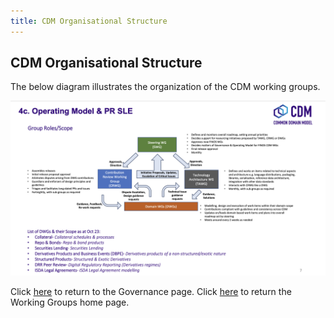 ```yaml
---
title: CDM Organisational Structure
---
```


## CDM Organisational Structure

The below diagram illustrates the organization of the CDM working groups.

![](/website/static/img/operating-model-1.png)

Click [here](governance.md) to return to the Governance page.
Click [here](working-groups.md) to return the Working Groups home page. 
